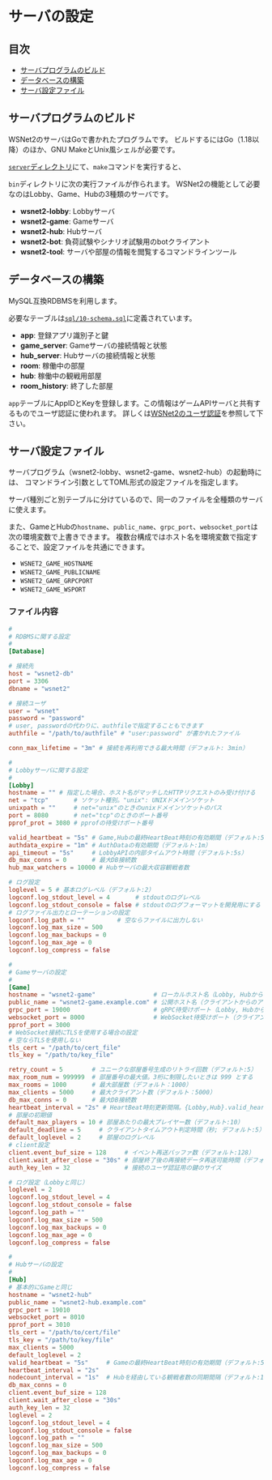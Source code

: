 # サーバの設定

## 目次

- [サーバプログラムのビルド](#サーバプログラムのビルド)
- [データベースの構築](#データベースの構築)
- [サーバ設定ファイル](#サーバ設定ファイル)

## サーバプログラムのビルド

WSNet2のサーバはGoで書かれたプログラムです。
ビルドするにはGo（1.18以降）のほか、GNU MakeとUnix風シェルが必要です。

[`server`ディレクトリ](../server)にて、`make`コマンドを実行すると、

`bin`ディレクトリに次の実行ファイルが作られます。
WSNet2の機能として必要なのはLobby、Game、Hubの3種類のサーバです。

- **wsnet2-lobby**: Lobbyサーバ
- **wsnet2-game**: Gameサーバ
- **wsnet2-hub**: Hubサーバ
- **wsnet2-bot**: 負荷試験やシナリオ試験用のbotクライアント
- **wsnet2-tool**: サーバや部屋の情報を閲覧するコマンドラインツール

## データベースの構築

MySQL互換RDBMSを利用します。

必要なテーブルは[`sql/10-schema.sql`](../server/sql/10-schema.sql)に定義されています。

- **app**: 登録アプリ識別子と鍵
- **game_server**: Gameサーバの接続情報と状態
- **hub_server**: Hubサーバの接続情報と状態
- **room**: 稼働中の部屋
- **hub**: 稼働中の観戦用部屋
- **room_history**: 終了した部屋

`app`テーブルにAppIDとKeyを登録します。この情報はゲームAPIサーバと共有するものでユーザ認証に使われます。
詳しくは[WSNet2のユーザ認証](user_auth.md#鍵の事前交換)を参照して下さい。

## サーバ設定ファイル

サーバプログラム（wsnet2-lobby、wsnet2-game、wsnet2-hub）の起動時には、
コマンドライン引数としてTOML形式の設定ファイルを指定します。

サーバ種別ごと別テーブルに分けているので、同一のファイルを全種類のサーバに使えます。

また、GameとHubの`hostname`、`public_name`、`grpc_port`、`websocket_port`は次の環境変数で上書きできます。
複数台構成ではホスト名を環境変数で指定することで、設定ファイルを共通にできます。

- `WSNET2_GAME_HOSTNAME`
- `WSNET2_GAME_PUBLICNAME`
- `WSNET2_GAME_GRPCPORT`
- `WSNET2_GAME_WSPORT`

### ファイル内容

```toml
#
# RDBMSに関する設定
#
[Database]

# 接続先
host = "wsnet2-db"
port = 3306
dbname = "wsnet2"

# 接続ユーザ
user = "wsnet"
password = "password"
# user, passwordの代わりに、authfileで指定することもできます
authfile = "/path/to/authfile" # "user:password" が書かれたファイル

conn_max_lifetime = "3m" # 接続を再利用できる最大時間（デフォルト: 3min）

#
# Lobbyサーバに関する設定
#
[Lobby]
hostname = "" # 指定した場合、ホスト名がマッチしたHTTPリクエストのみ受け付ける
net = "tcp"       # ソケット種別。"unix": UNIXドメインソケット
unixpath = ""     # net="unix"のときのunixドメインソケットのパス
port = 8080       # net="tcp"のときのポート番号
pprof_prot = 3080 # pprofの待受けポート番号

valid_heartbeat = "5s" # Game,Hubの最終HeartBeat時刻の有効期間（デフォルト:5s）
authdata_expire = "1m" # AuthDataの有効期間（デフォルト:1m）
api_timeout = "5s"     # LobbyAPIの内部タイムアウト時間（デフォルト:5s）
db_max_conns = 0       # 最大DB接続数
hub_max_watchers = 10000 # Hubサーバの最大収容観戦者数

# ログ設定
loglevel = 5 # 基本ログレベル（デフォルト:2）
logconf.log_stdout_level = 4       # stdoutのログレベル
logconf.log_stdout_console = false # stdoutのログフォーマットを開発用にする
# ログファイル出力とローテーションの設定
logconf.log_path = ""         # 空ならファイルに出力しない
logconf.log_max_size = 500
logconf.log_max_backups = 0
logconf.log_max_age = 0
logconf.log_compress = false

#
# Gameサーバの設定
#
[Game]
hostname = "wsnet2-game"                # ローカルホスト名（Lobby, Hubからのアクセス）
public_name = "wsnet2-game.example.com" # 公開ホスト名（クライアントからのアクセス）
grpc_port = 19000                       # gRPC待受けポート（Lobby, Hubからのアクセス）
websocket_port = 8000                   # WebSocket待受けポート（クライアント、Hubからのアクセス）
pprof_port = 3000
# WebSocket接続にTLSを使用する場合の設定
# 空ならTLSを使用しない
tls_cert = "/path/to/cert_file"
tls_key = "/path/to/key_file"

retry_count = 5        # ユニークな部屋番号生成のリトライ回数（デフォルト:5）
max_room_num = 999999  # 部屋番号の最大値。3桁に制限したいときは 999 とする
max_rooms = 1000       # 最大部屋数（デフォルト：1000）
max_clients = 5000     # 最大クライアント数（デフォルト：5000）
db_max_conns = 0       # 最大DB接続数
heartbeat_interval = "2s" # HeartBeat時刻更新間隔。{Lobby,Hub}.valid_heartbeatより短くする。
# 部屋の初期値
default_max_players = 10 # 部屋あたりの最大プレイヤー数（デフォルト:10）
default_deadline = 5     # クライアントタイムアウト判定時間（秒; デフォルト:5）
default_loglevel = 2     # 部屋のログレベル
# client設定
client.event_buf_size = 128     # イベント再送バッファ数（デフォルト:128）
client.wait_after_close = "30s" # 部屋終了後の再接続データ再送可能時間（デフォルト:30s）
auth_key_len = 32               # 接続のユーザ認証用の鍵のサイズ

# ログ設定（Lobbyと同じ）
loglevel = 2
logconf.log_stdout_level = 4
logconf.log_stdout_console = false
logconf.log_path = ""
logconf.log_max_size = 500
logconf.log_max_backups = 0
logconf.log_max_age = 0
logconf.log_compress = false

#
# Hubサーバの設定
#
[Hub]
# 基本的にGameと同じ
hostname = "wsnet2-hub"
public_name = "wsnet2-hub.example.com"
grpc_port = 19010
websocket_port = 8010
pprof_port = 3010
tls_cert = "/path/to/cert/file"
tls_key = "/path/to/key/file"
max_clients = 5000
default_loglevel = 2
valid_heartbeat = "5s"     # Gameの最終HeartBeat時刻の有効期間（デフォルト:5s）
heartbeat_interval = "2s"
nodecount_interval = "1s"  # Hubを経由している観戦者数の同期間隔（デフォルト:1s）
db_max_conns = 0
client.event_buf_size = 128
client.wait_after_close = "30s"
auth_key_len = 32
loglevel = 2
logconf.log_stdout_level = 4
logconf.log_stdout_console = false
logconf.log_path = ""
logconf.log_max_size = 500
logconf.log_max_backups = 0
logconf.log_max_age = 0
logconf.log_compress = false
```
